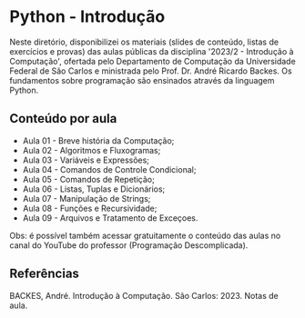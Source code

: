 # Python - Introdução

Neste diretório, disponibilizei os materiais (slides de conteúdo, listas de exercícios e provas) das aulas públicas da disciplina '2023/2 - Introdução à Computação', ofertada pelo Departamento de Computação da Universidade Federal de São Carlos e ministrada pelo Prof. Dr. André Ricardo Backes. Os fundamentos sobre programação são ensinados através da linguagem Python.

## Conteúdo por aula
- Aula 01 - Breve história da Computação;
- Aula 02 - Algoritmos e Fluxogramas;
- Aula 03 - Variáveis e Expressões;
- Aula 04 - Comandos de Controle Condicional;
- Aula 05 - Comandos de Repetição;
- Aula 06 - Listas, Tuplas e Dicionários;
- Aula 07 - Manipulação de Strings;
- Aula 08 - Funções e Recursividade;
- Aula 09 - Arquivos e Tratamento de Exceçoes.

Obs: é possível também acessar gratuitamente o conteúdo das aulas no canal do YouTube do professor (Programação Descomplicada).

## Referências

BACKES, André. Introdução à Computação. São Carlos: 2023. Notas de aula.
